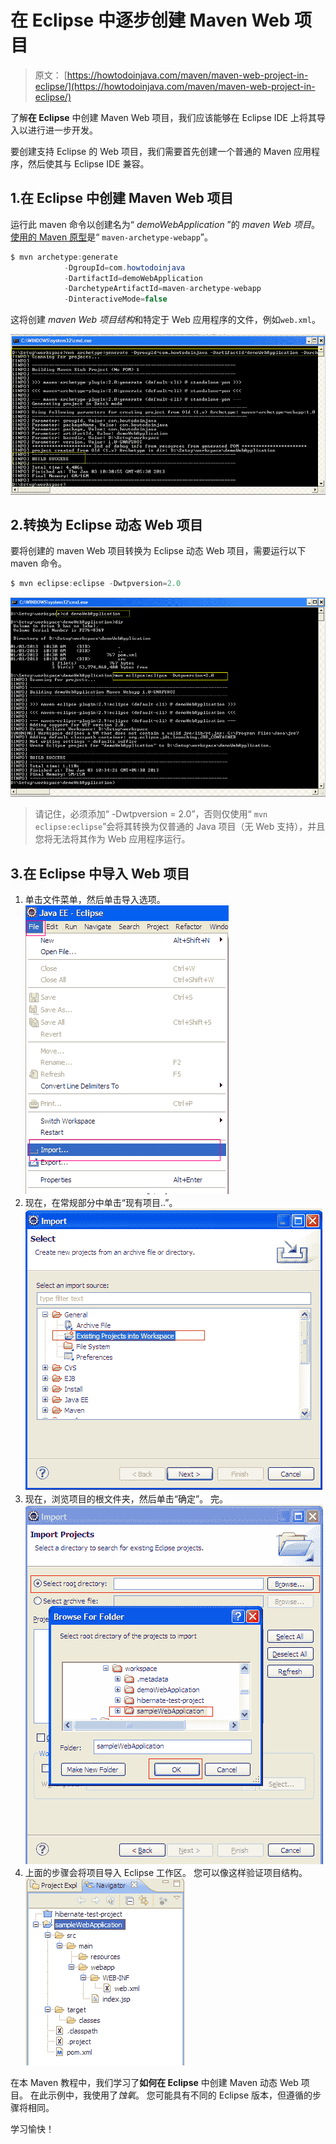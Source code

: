 # 在 Eclipse 中逐步创建 Maven Web 项目

> 原文： [https://howtodoinjava.com/maven/maven-web-project-in-eclipse/](https://howtodoinjava.com/maven/maven-web-project-in-eclipse/)

了解**在 Eclipse** 中创建 Maven Web 项目，我们应该能够在 Eclipse IDE 上将其导入以进行进一步开发。

要创建支持 Eclipse 的 Web 项目，我们需要首先创建一个普通的 Maven 应用程序，然后使其与 Eclipse IDE 兼容。

## 1.在 Eclipse 中创建 Maven Web 项目

运行此 maven 命令以创建名为“ *demoWebApplication* ”的 *maven Web 项目*。 [使用的 Maven 原型](https://howtodoinjava.com/eclipse/how-to-import-maven-remote-archetype-catalogs-in-eclipse/)是“ `maven-archetype-webapp`”。

```java
$ mvn archetype:generate 
			-DgroupId=com.howtodoinjava 
			-DartifactId=demoWebApplication
			-DarchetypeArtifactId=maven-archetype-webapp 
			-DinteractiveMode=false

```

这将创建 *maven Web 项目结构*和特定于 Web 应用程序的文件，例如`web.xml`。

![create web project using maven](img/8e6dcb7153dbddc1049950c4899dee0b.png)

## 2.转换为 Eclipse 动态 Web 项目

要将创建的 maven Web 项目转换为 Eclipse 动态 Web 项目，需要运行以下 maven 命令。

```java
$ mvn eclipse:eclipse -Dwtpversion=2.0
```

![convert to eclipse webproject](img/69a4f172b06aa16b64251347dbf6a4d2.png)

> 请记住，必须添加“ -Dwtpversion = 2.0”，否则仅使用“ `mvn eclipse:eclipse`”会将其转换为仅普通的 Java 项目（无 Web 支持），并且您将无法将其作为 Web 应用程序运行。

## 3.在 Eclipse 中导入 Web 项目

1.  单击文件菜单，然后单击导入选项。
    ![import project menu](img/cd1ead337795a5a6c7d6bef079f20c37.png)
2.  现在，在常规部分中单击“现有项目..”。
    ![Existing project menu](img/b7e5a31f3f926b7f4420e12f42372db9.png)
3.  现在，浏览项目的根文件夹，然后单击“确定”。 完。
    ![Browse project menu](img/c92d91535c2d1ea6db4fda30a9387389.png)
4.  上面的步骤会将项目导入 Eclipse 工作区。 您可以像这样验证项目结构。
    ![project created success](img/411b2f8be84d5bff8698b9c2ff6c7fce.png)

在本 Maven 教程中，我们学习了**如何在 Eclipse** 中创建 Maven 动态 Web 项目。 在此示例中，我使用了*蚀氧*。 您可能具有不同的 Eclipse 版本，但遵循的步骤将相同。

学习愉快！